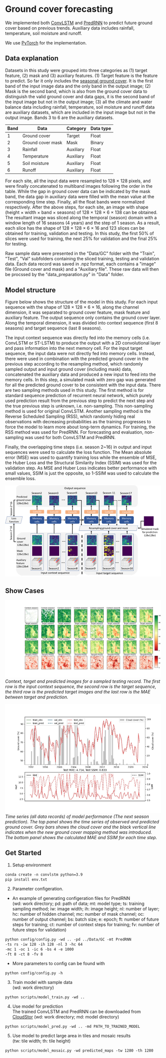 # Ground cover forecasting

We implemented both [ConvLSTM](https://github.com/rudolfwilliam/satellite_image_forecasting) and [PredRNN](https://github.com/thuml/predrnn-pytorch) to predict future ground cover based on previous trends. Auxiliary data includes rainfall, temperature, 
soil moisture and runoff. 

We use [PyTorch](https://pytorch.org/) for the implementation.

## Data explanation
Datasets in this study were grouped into three categories as (1) target feature, (2) mask and (3) auxiliary features. (1) Target feature is the feature to predict. So far it only includes the [seasonal ground cover](https://portal.tern.org.au/metadata/22022). It is the first band of the input image data and the only band in the output image; (2) Mask is the second band, which is also from the ground cover data to distinguish the valid ground cover and data gaps, it is the second band of the input image but not in the output image; (3) all the climate and water balance data including rainfall, temperature, soil moisture and runoff data are auxiliary datasets, which are included in the input image but not in the output image. Bands 3 to 6 are the auxiliary datasets.

| Band | Data              | Category  | Data type |
| ---- | ----------------- | --------- | --------- |
| 1    | Ground cover      | Target    | Float     |
| 2    | Ground cover mask | Mask      | Binary    |
| 3    | Rainfall          | Auxiliary | Float     |
| 4    | Temperature       | Auxiliary | Float     |
| 5    | Soil moisture     | Auxiliary | Float     |
| 6    | Runoff            | Auxiliary | Float     |

For each site, all the input data were resampled to 128 × 128 pixels, and were finally concatenated to multiband images following the order in the table. While the gap in ground cover data can be indicated by the mask band, the data gap in auxiliary data were filled with the mean value at the corresponding time step. Finally, all the float bands were normalized respectively. After the above steps, for each site, an image with shape (height × width × band × seasons) of 128 × 128 × 6 × 138 can be obtained.
The resultant image was sliced along the temporal (season) domain with a window length of 16 seasons (4 years) and the step of 1 season. As a result, each slice has the shape of 128 × 128 × 6 × 16 and 123 slices can be obtained for training, validation and testing. In this study, the first 50% of slices were used for training, the next 25% for validation and the final 25% for testing.

Raw sample data were presented in the "Data/GC" folder with the "Train", "Test", "Val" subfolders containing the sliced training, testing and validation data. Each data record was saved in .npz format, each contains a "image" file (Ground cover and mask) and a "Auxiliary file". These raw data will then be procssed by the "data_preparation.py" in "Data" folder.

## Model structure
Figure below shows the structure of the model in this study. For each input sequence with the shape of 128 × 128 × 6 × 16, along the channel dimension, it was separated to ground cover feature, mask feature and auxiliary feature. The output sequence only contains the ground cover layer. Along the temporal dimension, it was divided into context sequence (first 8 seasons) and target sequence (last 8 seasons). 

The input context sequence was directly fed into the memory cells (i.e. ConvLSTM or ST-LSTM) to produce the output with a 2D convolutional layer and pass information into the next memory cell. For the input target sequence, the input data were not directly fed into memory cells. Instead, there were used in combination with the predicted ground cover in the previous step according to the resampling method, which randomly sampled output and input ground cover (including mask) data, concatenated the auxiliary data and produced a new input to feed into the memory cells. In this step, a simulated mask with zero gap was generated for all the predicted ground cover to be consistent with the input data. There are two sampling methods used in this study. The first method is for standard sequence prediction of recurrent neural network, which purely used prediction result from the previous step to predict the next step and the true previous step is unknown, i.e. non-sampling. This non-sampling method is used for original ConvLSTM. Another sampling method is the Reverse Scheduled Sampling (RSS), which randomly hiding real observations with decreasing probabilities as the training progresses to force the model to learn more about long-term dynamics. For training, the RSS method was used for PredRNN. For forecasting and evaluation, non-sampling was used for both ConvLSTM and PredRNN.

Finally, the overlapping time steps (i.e. season 2~16) in output and input sequences were used to calculate the loss function. The Mean absolute error (MSE)  was used to quantify training loss while the ensemble of MSE, the Huber Loss and the Structural Similarity Index (SSIM) was used for the validation step. As MSE and Huber Loss indicates better performance with small values, SSIM is just the opposite, so 1-SSIM was used to calculate the ensemble loss. 

![Alt text](Figures/modelstructure.png?raw=true "Model structure")

## Show Cases
![Alt text](Figures/PredRNN_rs/images.jpg?raw=true "Model performance for a single data record" )
*Context, target and predicted images for a sampled testing record. The first row is the input context sequence, the second row is the target sequence, the third row is the predicted target images and the last row is the MAE between target and prediction.*

![Alt text](Figures/PredRNN_rs/timeseries.jpg?raw=true "Time series (all data records) of model performance (The next season prediction)")
*Time series (all data records) of model performance (The next season prediction). The top panel shows the time series of observed and predicted ground cover. Grey bars shows the cloud cover and the black vertical line indicates when the new ground cover mapping method was introduced. The bottom panel shows the calculated MAE and SSIM for each time step.*

## Get Started
1. Setup environment
```
conda create -n convlstm python=3.9
pip install env.txt
```
2. Parameter configeration. 
- An example of generating configeration files for PredRNN\
(wd: work directory;
pd: path of data;
mt: model type;
ts: training sampling method; 
iw: image width; 
ih: image height; 
nl: number of layer; 
hc: number of hidden channel; 
mc: number of mask channel; 
oc: number of output channel; 
bs: batch size; 
e: epoch; 
ft: number of future steps for training; 
ct: number of context steps for training; 
fv: number of future steps for validation)

```
python config/config.py -wd .. -pd ../Data/GC -mt PredRNN 
-ts rs -iw 128 -ih 128 -nl 3 -hc 64 
-mc 1 -oc 1 -ic 6 -bs 4 -e 1000     
-ft 8 -ct 8 -fv 8
```

- More parameters to config can be found with

```
python config/config.py -h
```

3. Train model with sample data\
(wd: work directory)
```
python scripts/model_train.py -wd ..
```
4. Use model for prediction\
The trained ConvLSTM and PredRNN can be downloaded from [CloudStor](https://cloudstor.aarnet.edu.au/plus/s/UvG1xAWvU4HOXM0)
(wd: work directory; md: model directory)
```
python scripts/model_pred.py -wd .. -md PATH_TO_TRAINED_MODEL
``` 
5. Use model to predict large area in tiles and mosaic results\
(tw: tile width; th: tile height)
```
python scripts/model_mosaic.py -wd predicted_maps -tw 1280 -th 1280
```

